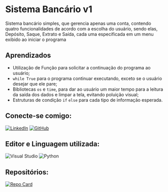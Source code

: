 
# Sistema Bancário v1

Sistema bancário simples, que gerencia apenas uma conta, contendo quatro funcionalidades de acordo com a escolha do usuário, sendo elas, Depósito, Saque, Extrato e Saída, cada uma especificada em um menu exibido ao iniciar o programa

## Aprendizados
- Utilização de Função para solicitar a continuação do programa ao usuário;
- `while True` para o programa continuar executando, exceto se o usuário desejar que ele pare; 
- Bibliotecas `os` e `time`, para dar ao usuário um maior tempo para a leitura da saída dos dados e limpar a tela, evitando poluição visual;
- Estruturas de condição `if` `else` para cada tipo de informação esperada.


## Conecte-se comigo:
[![LinkedIn](https://img.shields.io/badge/LinkedIn-0077B5?style=for-the-badge&logo=linkedin&logoColor=white)](https://www.linkedin.com/in/gustavo-bruno-90344a272/)
[![GitHub](https://img.shields.io/badge/GitHub-100000?style=for-the-badge&logo=github&logoColor=white)](https://github.com/Navarrasa)


## Editor e Linguagem utilizada:
![Visual Studio](https://img.shields.io/badge/Visual%20Studio-5C2D91.svg?style=for-the-badge&logo=visual-studio&logoColor=white)
![Python](https://img.shields.io/badge/python-3670A0?style=for-the-badge&logo=python&logoColor=ffdd54)


## Repositórios:
[![Repo Card](https://github-readme-stats.vercel.app/api/pin/?username=Navarrasa&repo=DIO-Git-e_GitHub-Estudo&bg_color=000&border_color=30A3DC&show_icons=true&icon_color=30A3DC&title_color=E94D5F&text_color=FFF)](https://github.com/Navarrasa/DIO-Git-e_GitHub-Estudo)




